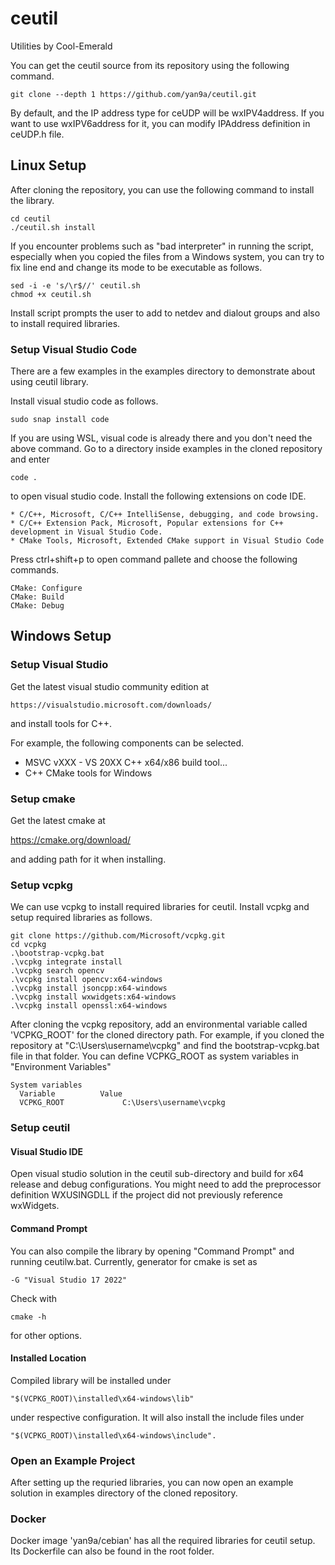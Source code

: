 # ceutil

Utilities by Cool-Emerald

You can get the ceutil source from its repository using the following command.

    git clone --depth 1 https://github.com/yan9a/ceutil.git

By default, and the IP address type for ceUDP will be wxIPV4address.
If you want to use wxIPV6address for it, you can modify IPAddress definition in ceUDP.h file.

## Linux Setup

After cloning the repository, you can use the following command to install the library.

    cd ceutil
    ./ceutil.sh install

If you encounter problems such as "bad interpreter" in running the script, especially when you copied the files from a Windows system, you can try to fix line end and change its mode to be executable as follows.

    sed -i -e 's/\r$//' ceutil.sh
    chmod +x ceutil.sh

Install script prompts the user to add to netdev and dialout groups and also to install required libraries.

### Setup Visual Studio Code

There are a few examples in the examples directory to demonstrate about using ceutil library.

Install visual studio code as follows.

    sudo snap install code

If you are using WSL, visual code is already there and you don't need the above command.
Go to a directory inside examples in the cloned repository and enter

    code .

to open visual studio code. Install the following extensions on code IDE.

    * C/C++, Microsoft, C/C++ IntelliSense, debugging, and code browsing.
    * C/C++ Extension Pack, Microsoft, Popular extensions for C++ development in Visual Studio Code.
    * CMake Tools, Microsoft, Extended CMake support in Visual Studio Code

Press ctrl+shift+p to open command pallete and choose the following commands.

    CMake: Configure
    CMake: Build
    CMake: Debug

## Windows Setup


### Setup Visual Studio  

Get the latest visual studio community edition at 

    https://visualstudio.microsoft.com/downloads/

and install tools for C++.

For example, the following components can be selected.

 * MSVC vXXX - VS 20XX C++ x64/x86 build tool...
 * C++ CMake tools for Windows

### Setup cmake

Get the latest cmake at 

 https://cmake.org/download/

and adding path for it when installing.

### Setup vcpkg

We can use vcpkg to install required libraries for ceutil. Install vcpkg and setup required libraries as follows.
    
    git clone https://github.com/Microsoft/vcpkg.git
    cd vcpkg
    .\bootstrap-vcpkg.bat
    .\vcpkg integrate install
    .\vcpkg search opencv
    .\vcpkg install opencv:x64-windows
    .\vcpkg install jsoncpp:x64-windows
    .\vcpkg install wxwidgets:x64-windows
    .\vcpkg install openssl:x64-windows

After cloning the vcpkg repository, add an environmental variable called 'VCPKG_ROOT' for the cloned directory path. For example, if you cloned the repository at "C:\Users\username\vcpkg" and find the bootstrap-vcpkg.bat file in that folder. You can define VCPKG_ROOT as system variables in "Environment Variables"

    System variables
      Variable          Value
      VCPKG_ROOT             C:\Users\username\vcpkg   

### Setup ceutil 

#### Visual Studio IDE

Open visual studio solution in the ceutil sub-directory and build for x64 release and debug configurations.
You might need to add the preprocessor definition WXUSINGDLL if the project did not previously reference wxWidgets.



#### Command Prompt

You can also compile the library by opening "Command Prompt" and running ceutilw.bat. Currently, generator for cmake is set as

    -G "Visual Studio 17 2022"

Check with 

    cmake -h 

for other options.

#### Installed Location

Compiled library will be installed under 

    "$(VCPKG_ROOT)\installed\x64-windows\lib"

under respective configuration. It will also install the include files under 

    "$(VCPKG_ROOT)\installed\x64-windows\include".

### Open an Example Project

After setting up the requried libraries, you can now open an example solution in examples directory of the cloned repository.

### Docker

Docker image 'yan9a/cebian' has all the required libraries for ceutil setup. Its Dockerfile can also be found in the root folder.